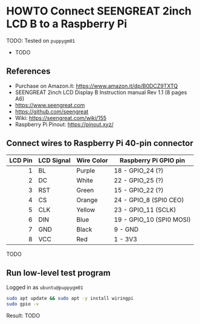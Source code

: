 # HOWTO Connect SEENGREAT 2inch LCD B to a Raspberry Pi

TODO: Tested on `puppygm01`

- TODO

## References

- Purchase on Amazon.it: <https://www.amazon.it/dp/B0DCZ9TXTQ>
- SEENGREAT 2inch LCD Display B Instruction manual Rev 1.1 (8 pages A6)
- <https://www.seengreat.com>
- <https://github.com/seengreat>
- Wiki: <https://seengreat.com/wiki/155>
- Raspberry Pi Pinout: <https://pinout.xyz/>

## Connect wires to Raspberry Pi 40-pin connector

| LCD Pin | LCD Signal | Wire Color | Raspberry Pi GPIO pin    |
| ------: | ---------- | ---------- | ------------------------ |
|       1 | BL         | Purple     | 18 - GPIO_24 (?)         |
|       2 | DC         | White      | 22 - GPIO_25 (?)         |
|       3 | RST        | Green      | 15 - GPIO_22 (?)         |
|       4 | CS         | Orange     | 24 - GPIO_8 (SPI0 CEO)   |
|       5 | CLK        | Yellow     | 23 - GPIO_11 (SCLK)      |
|       6 | DIN        | Blue       | 19 - GPIO_10 (SPI0 MOSI) |
|       7 | GND        | Black      | 9 - GND                  |
|       8 | VCC        | Red        | 1 - 3V3                  |

TODO

## Run low-level test program

Logged in as `ubuntu@puppygm01`

```bash
sudo apt update && sudo apt -y install wiringpi
sudo gpio -v
```

Result: TODO

<!-- EOF -->
